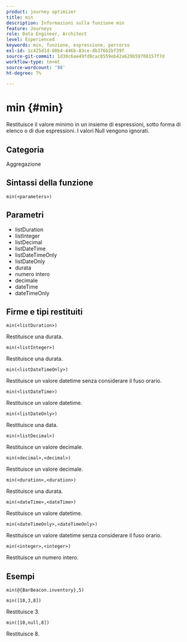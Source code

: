 ```yaml
---
product: journey optimizer
title: min
description: Informazioni sulla funzione min
feature: Journeys
role: Data Engineer, Architect
level: Experienced
keywords: min, funzione, espressione, percorso
exl-id: 1c425d1d-08b4-446b-83ce-db376b2bf39f
source-git-commit: 1d30c6ae49fd0cac0559eb42a629b59708157f7d
workflow-type: tm+mt
source-wordcount: '98'
ht-degree: 7%

---
```


# min {#min}

Restituisce il valore minimo in un insieme di espressioni, sotto forma di elenco o di due espressioni. I valori Null vengono ignorati.

## Categoria

Aggregazione

## Sintassi della funzione

`min(<parameters>)`

## Parametri

* listDuration
* listInteger
* listDecimal
* listDateTime
* listDateTimeOnly
* listDateOnly
* durata
* numero intero
* decimale
* dateTime
* dateTimeOnly

## Firme e tipi restituiti

`min(<listDuration>)`

Restituisce una durata.

`min(<listInteger>)`

Restituisce una durata.

`min(<listDateTimeOnly>)`

Restituisce un valore datetime senza considerare il fuso orario.

`min(<listDateTime>)`

Restituisce un valore datetime.

`min(<listDateOnly>)`

Restituisce una data.

`min(<listDecimal>)`

Restituisce un valore decimale.

`min(<decimal>,<decimal>)`

Restituisce un valore decimale.

`min(<duration>,<duration>)`

Restituisce una durata.

`min(<dateTime>,<dateTime>)`

Restituisce un valore datetime.

`min(<dateTimeOnly>,<dateTimeOnly>)`

Restituisce un valore datetime senza considerare il fuso orario.

`min(<integer>,<integer>)`

Restituisce un numero intero.

## Esempi

`min(@{BarBeacon.inventory},5)`

`min([10,3,8])`

Restituisce 3.

`min([10,null,8])`

Restituisce 8.
